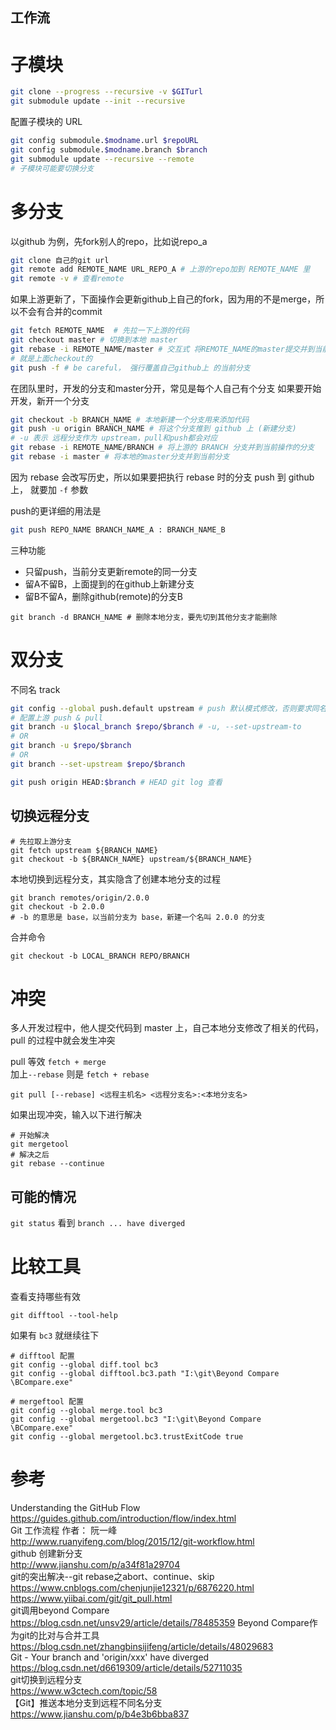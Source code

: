 工作流
---

# 子模块
```sh
git clone --progress --recursive -v $GITurl
git submodule update --init --recursive
```

配置子模块的 URL
``` sh
git config submodule.$modname.url $repoURL
git config submodule.$modname.branch $branch
git submodule update --recursive --remote
# 子模块可能要切换分支
```

# 多分支
以github 为例，先fork别人的repo，比如说repo_a
```sh
git clone 自己的git url
git remote add REMOTE_NAME URL_REPO_A # 上游的repo加到 REMOTE_NAME 里
git remote -v # 查看remote
```

如果上游更新了，下面操作会更新github上自己的fork，因为用的不是merge，所以不会有合并的commit
```sh
git fetch REMOTE_NAME  # 先拉一下上游的代码
git checkout master # 切换到本地 master
git rebase -i REMOTE_NAME/master # 交互式 将REMOTE_NAME的master提交并到当前的分支, 
# 就是上面checkout的
git push -f # be careful， 强行覆盖自己github上 的当前分支
```

在团队里时，开发的分支和master分开，常见是每个人自己有个分支
如果要开始开发，新开一个分支
```sh
git checkout -b BRANCH_NAME # 本地新建一个分支用来添加代码
git push -u origin BRANCH_NAME # 将这个分支推到 github 上 (新建分支)
# -u 表示 远程分支作为 upstream，pull和push都会对应
git rebase -i REMOTE_NAME/BRANCH # 将上游的 BRANCH 分支并到当前操作的分支
git rebase -i master # 将本地的master分支并到当前分支
```
因为 rebase 会改写历史，所以如果要把执行 rebase 时的分支 push 到 github 上，
就要加 `-f` 参数

push的更详细的用法是
```sh
git push REPO_NAME BRANCH_NAME_A : BRANCH_NAME_B
```
三种功能
- 只留push，当前分支更新remote的同一分支
- 留A不留B，上面提到的在github上新建分支
- 留B不留A，删除github(remote)的分支B

```
git branch -d BRANCH_NAME # 删除本地分支，要先切到其他分支才能删除
```

# 双分支
不同名 track
```sh
git config --global push.default upstream # push 默认模式修改，否则要求同名
# 配置上游 push & pull
git branch -u $local_branch $repo/$branch # -u, --set-upstream-to
# OR
git branch -u $repo/$branch
# OR
git branch --set-upstream $repo/$branch

git push origin HEAD:$branch # HEAD git log 查看
```

## 切换远程分支

```
# 先拉取上游分支
git fetch upstream ${BRANCH_NAME}
git checkout -b ${BRANCH_NAME} upstream/${BRANCH_NAME}
```

本地切换到远程分支，其实隐含了创建本地分支的过程
```
git branch remotes/origin/2.0.0
git checkout -b 2.0.0
# -b 的意思是 base，以当前分支为 base，新建一个名叫 2.0.0 的分支
```
合并命令
```
git checkout -b LOCAL_BRANCH REPO/BRANCH
```

# 冲突
多人开发过程中，他人提交代码到 master 上，自己本地分支修改了相关的代码，pull 的过程中就会发生冲突

pull 等效 `fetch + merge`  
加上`--rebase` 则是 `fetch + rebase`
```
git pull [--rebase] <远程主机名> <远程分支名>:<本地分支名>
```

如果出现冲突，输入以下进行解决
```
# 开始解决
git mergetool
# 解决之后
git rebase --continue
```

## 可能的情况

`git status` 看到 `branch ... have diverged`

# 比较工具
查看支持哪些有效
```
git difftool --tool-help
```
如果有 `bc3` 就继续往下

``` shell
# difftool 配置
git config --global diff.tool bc3
git config --global difftool.bc3.path "I:\git\Beyond Compare \BCompare.exe"

# mergeftool 配置
git config --global merge.tool bc3
git config --global mergetool.bc3 "I:\git\Beyond Compare \BCompare.exe"
git config --global mergetool.bc3.trustExitCode true
```

# 参考
Understanding the GitHub Flow  
<https://guides.github.com/introduction/flow/index.html>  
Git 工作流程 作者： 阮一峰  
<http://www.ruanyifeng.com/blog/2015/12/git-workflow.html>  
github 创建新分支  
<http://www.jianshu.com/p/a34f81a29704>  
git的突出解决--git rebase之abort、continue、skip  
<https://www.cnblogs.com/chenjunjie12321/p/6876220.html>  
<https://www.yiibai.com/git/git_pull.html>  
git调用beyond Compare  
<https://blog.csdn.net/unsv29/article/details/78485359>
Beyond Compare作为git的比对与合并工具  
<https://blog.csdn.net/zhangbinsijifeng/article/details/48029683>  
Git - Your branch and 'origin/xxx' have diverged  
<https://blog.csdn.net/d6619309/article/details/52711035>  
git切换到远程分支  
<https://www.w3ctech.com/topic/58>  
【Git】推送本地分支到远程不同名分支  
<https://www.jianshu.com/p/b4e3b6bba837>